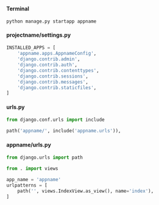 ---
---

#### Terminal
```
python manage.py startapp appname
```

#### projectname/settings.py
```python
INSTALLED_APPS = [
    'appname.apps.AppnameConfig',
    'django.contrib.admin',
    'django.contrib.auth',
    'django.contrib.contenttypes',
    'django.contrib.sessions',
    'django.contrib.messages',
    'django.contrib.staticfiles',
]
```

#### urls.py
```python
from django.conf.urls import include

path('appname/', include('appname.urls')),
```

#### appname/urls.py
```python
from django.urls import path

from . import views

app_name = 'appname'
urlpatterns = [
    path('', views.IndexView.as_view(), name='index'),
]
```

